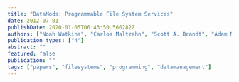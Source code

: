 ```yaml
---
title: "DataMods: Programmable File System Services"
date: 2012-07-01
publishDate: 2020-01-05T06:43:50.566282Z
authors: ["Noah Watkins", "Carlos Maltzahn", "Scott A. Brandt", "Adam Manzanares"]
publication_types: ["4"]
abstract: ""
featured: false
publication: ""
tags: ["papers", "filesystems", "programming", "datamanagement"]
---
```


